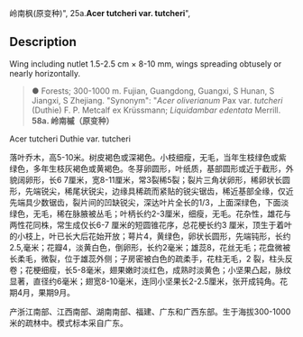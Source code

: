 岭南枫(原变种)",
25a.**Acer tutcheri var. tutcheri**",

## Description
Wing including nutlet 1.5-2.5 cm × 8-10 mm, wings spreading obtusely or nearly horizontally.

> ● Forests; 300-1000 m. Fujian, Guangdong, Guangxi, S Hunan, S Jiangxi, S Zhejiang.
  "Synonym": "*Acer oliverianum* Pax var. *tutcheri* (Duthie) F. P. Metcalf ex Krüssmann; *Liquidambar edentata* Merrill.
**58a. 岭南槭（原变种）**

Acer tutcheri Duthie var. tutcheri

落叶乔木，高5-10米。树皮褐色或深褐色。小枝细瘦，无毛，当年生枝绿色或紫绿色，多年生枝灰褐色或黄褐色。冬芽卵圆形，叶纸质，基部圆形或近于截形，外貌阔卵形，长6 7厘米，宽8-11厘米，常3裂稀5裂；裂片三角状卵形，稀卵状长圆形，先端锐尖，稀尾状锐尖，边缘具稀疏而紧贴的锐尖锯齿，稀近基部全缘，仅近先端具少数锯齿，裂片间的凹缺锐尖，深达叶片全长的1/3，上面深绿色，下面淡绿色，无毛，稀在脉腋被丛毛；叶柄长约2-3厘米，细瘦，无毛。花杂性，雄花与两性花同株，常生成仅长6-7 厘米的短圆锥花序，总花梗长约3 厘米，顶生于着叶的小枝上，叶已长大后花始开放；萼片4，黄绿色，卵状长圆形，先端钝形，长约2.5,毫米；花瓣4，淡黄白色，倒卵形，长约2毫米；雄蕊8，花丝无毛；花盘微被长柔毛，微裂，位于雄蕊外侧；子房密被白色的疏柔手，花柱无毛，2 裂，柱头反卷；花梗细瘦，长5-8毫米，翅果嫩时淡红色，成熟时淡黄色；小坚果凸起，脉纹显著，直径约6毫米；翅宽8-10毫米，连同小坚果长2-2.5厘米，张开成钝角。花期4月，果期9月。

产浙江南部、江西南部、湖南南部、福建、广东和广西东部。生于海拔300-1000米的疏林中。模式标本采自广东。
